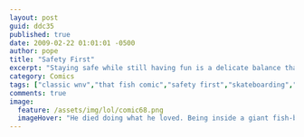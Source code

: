 ```yaml
---
layout: post
guid: ddc35
published: true
date: 2009-02-22 01:01:01 -0500
author: pope
title: "Safety First"
excerpt: "Staying safe while still having fun is a delicate balance that today\'s comic is an attempt to capture. We hope that this tragedy can serve as a lesson for the future, and our dear readers can avoid such a terrible fate."
category: Comics
tags: ["classic wnv","that fish comic","safety first","skateboarding","PFFFFT NERD"]
comments: true 
image:
  feature: /assets/img/lol/comic68.png
  imageHover: "He died doing what he loved. Being inside a giant fish-beast."
---
```


